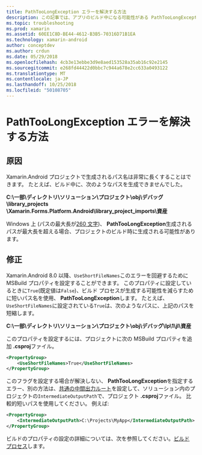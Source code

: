 ```yaml
---
title: PathTooLongException エラーを解決する方法
description: この記事では、アプリのビルド中になる可能性がある PathTooLongException を解決する方法について説明します。
ms.topic: troubleshooting
ms.prod: xamarin
ms.assetid: 60EE1C8D-BE44-4612-B3B5-70316D71B1EA
ms.technology: xamarin-android
author: conceptdev
ms.author: crdun
ms.date: 05/29/2018
ms.openlocfilehash: 4cb3e13ebbe3d9e8aed153528a35ab16c92e2145
ms.sourcegitcommit: e268fd44422d0bbc7c944a678e2cc633a0493122
ms.translationtype: MT
ms.contentlocale: ja-JP
ms.lasthandoff: 10/25/2018
ms.locfileid: "50108705"
---
```

# <a name="how-do-i-resolve-a-pathtoolongexception-error"></a>PathTooLongException エラーを解決する方法

## <a name="cause"></a>原因

Xamarin.Android プロジェクトで生成されるパス名は非常に長くすることはできます。
たとえば、ビルド中に、次のようなパスを生成できませんでした。

**C:\\一部\\ディレクトリ\\ソリューション\\プロジェクト\\obj\\デバッグ\\__library_projects__ \\Xamarin.Forms.Platform.Android\\library_project_imports\\資産**

Windows 上 (パスの最大長が[260 文字](https://msdn.microsoft.com/library/windows/desktop/aa365247.aspx))、 **PathTooLongException**生成されるパスが最大長を超える場合、プロジェクトのビルド時に生成される可能性があります。 

## <a name="fix"></a>修正

Xamarin.Android 8.0 以降、`UseShortFileNames`このエラーを回避するために MSBuild プロパティを設定することができます。 このプロパティに設定しているときに`True`(既定値は`False`)、ビルド プロセスが生成する可能性を減らすために短いパス名を使用、 **PathTooLongException**します。
たとえば、`UseShortFileNames`に設定されている`True`は、次のようなパスに、上記のパスを短縮します。

**C:\\一部\\ディレクトリ\\ソリューション\\プロジェクト\\obj\\デバッグ\\lp\\1\\jl\\資産**

このプロパティを設定するには、プロジェクトに次の MSBuild プロパティを追加 **.csproj**ファイル。

```xml
<PropertyGroup>
    <UseShortFileNames>True</UseShortFileNames>
</PropertyGroup>
```

このフラグを設定する場合が解決しない、 **PathTooLongException**を指定するエラー、別の方法は、[共通の中間出力ルート](https://blogs.msdn.microsoft.com/kirillosenkov/2015/04/04/using-a-common-intermediate-and-output-directory-for-your-solution/)を設定して、ソリューション内のプロジェクトの`IntermediateOutputPath`で、プロジェクト **.csproj**ファイル。 比較的短いパスを使用してください。 例えば:

```xml
<PropertyGroup>
    <IntermediateOutputPath>C:\Projects\MyApp</IntermediateOutputPath>
</PropertyGroup>
```

ビルドのプロパティの設定の詳細については、次を参照してください。[ビルド プロセス](~/android/deploy-test/building-apps/build-process.md)します。
